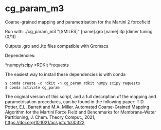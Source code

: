 # cg_param_m3
Coarse-grained mapping and parametrisation for the Martini 2 forcefield

Run with: ./cg_param_m3 "[SMILES]" [name].gro [name].itp [dimer tuning (0/1)]

Outputs .gro and .itp files compatible with Gromacs

Dependencies:

*numpy/scipy
*RDKit
*requests

The easiest way to install these dependencies is with conda

~~~~
$ conda create -c rdkit -n cg_param rdkit numpy scipy requests
$ conda activate cg_param
~~~~

The original version of this script, and a full description of the mapping and parametrisation procedures, can be found in the following paper:
T.D. Potter, E.L. Barrett and M.A. Miller, Automated Coarse-Grained Mapping Algorithm for the Martini Force Field and Benchmarks for Membrane–Water Partitioning, J. Chem. Theory Comput., 2021, https://doi.org/10.1021/acs.jctc.1c00322.
